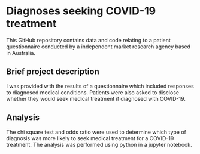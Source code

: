 # Diagnoses seeking COVID-19 treatment
This GitHub repository contains data and code relating to a patient questionnaire conducted by a independent market research agency based in Australia.

## Brief project description
I was provided with the results of a questionnaire which included responses to diagnosed medical conditions. Patients were also asked to disclose whether they would seek medical 
treatment if diagnosed with COVID-19.

## Analysis
The chi square test and odds ratio were used to determine which type of diagnosis was more likely to seek medical treatment for a COVID-19 treatment. The analysis was performed using python in a jupyter notebook.